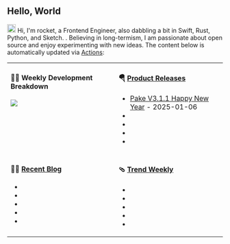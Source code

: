 ## Hello, World

<img src='https://raw.githubusercontent.com/therocketor/therocketor/refs/heads/main/Images/hi.gif' alt='Hi' width="20"/> Hi, I'm rocket, a Frontend Engineer, also dabbling a bit in Swift, Rust, Python, and Sketch. . Believing in long-termism, I am passionate about open source and enjoy experimenting with new ideas. The content below is automatically updated via <a href="https://github.com/tw93/tw93/actions" target="_blank">Actions</a>:

<table width="960px">
<tr>
<td valign="top" width="50%">

#### 🏊‍♂️ Weekly Development Breakdown

<picture>
  <source media="(prefers-color-scheme: dark)" srcset="https://raw.githubusercontent.com/therocketor/therocketor/bb6afc7e16fa21de4c6bbde945406bc8aa1a1d8a/Images/wakatime_weekly_language_stats_black.svg">
  <source media="(prefers-color-scheme: light)" srcset="https://raw.githubusercontent.com/therocketor/therocketor/bb6afc7e16fa21de4c6bbde945406bc8aa1a1d8a/Images/wakatime_weekly_language_stats.svg">
  <img src="https://raw.githubusercontent.com/therocketor/therocketor/bb6afc7e16fa21de4c6bbde945406bc8aa1a1d8a/Images/wakatime_weekly_language_stats.svg">
</picture>

</td>
<td valign="top" width="50%">

#### 🪂 <a href="https://github.com/therocketor/tw93/blob/master/releases.md" target="_blank">Product Releases</a>

<!-- recent_releases starts -->
* <a href='https://github.com/therocketor/Pake/releases/tag/V3.1.1' target='_blank'>Pake V3.1.1 Happy New Year</a> - 2025-01-06
* 
* 
* 
* 
<!-- recent_releases ends -->

</td>
</tr>
<tr>
<td valign="top" width="50%">

#### 🤾‍♂️ <a href="https://github.com/therocketor" target="_blank">Recent Blog</a>

<!-- blog starts -->
* 
* 
* 
* 
* 
<!-- blog ends -->

</td>
<td valign="top" width="50%">

#### 🩴 <a href="https://github.com/therocketor" target="_blank">Trend Weekly</a>

<!-- weekly starts -->

* 
* 
* 
* 
* 
<!-- weekly ends -->

</td>
</tr>

</table>
